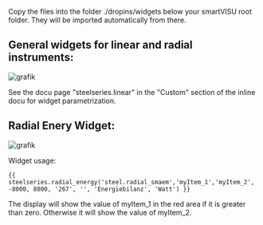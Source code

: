 Copy the files into the folder ./dropins/widgets below your smartVISU root folder. They will be imported automatically from there.

## General widgets for linear and radial instruments:
![grafik](https://github.com/user-attachments/assets/dc44954b-89d3-4487-bd4d-c7882463ff82)

See the docu page "steelseries.linear" in the "Custom" section of the inline docu for widget parametrization.


## Radial Enery Widget:

![grafik](https://github.com/user-attachments/assets/84f92183-4c80-4a63-aa9c-a3ae218c1d45)

Widget usage:
```
{{ steelseries.radial_energy('steel.radial_smaem','myItem_1','myItem_2', -8000, 8000, '267', '', 'Energiebilanz', 'Watt') }}
```
The display will show the value of myItem_1 in the red area if it is greater than zero. Otherwise it will show the value of myItem_2.
